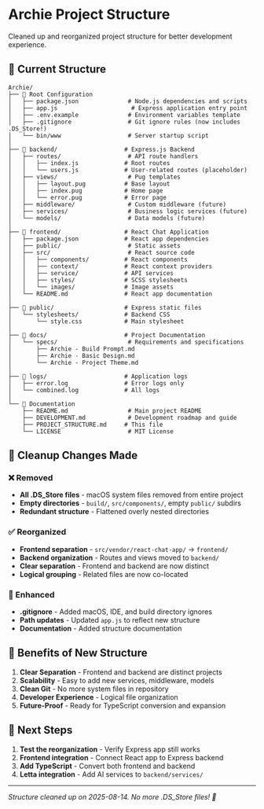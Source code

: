 # Archie Project Structure

Cleaned up and reorganized project structure for better development experience.

## 📁 Current Structure

```
Archie/
├── 📄 Root Configuration
│   ├── package.json              # Node.js dependencies and scripts
│   ├── app.js                     # Express application entry point
│   ├── .env.example              # Environment variables template
│   ├── .gitignore                # Git ignore rules (now includes .DS_Store!)
│   └── bin/www                   # Server startup script
│
├── 📁 backend/                   # Express.js Backend
│   ├── routes/                   # API route handlers
│   │   ├── index.js             # Root routes
│   │   └── users.js             # User-related routes (placeholder)
│   ├── views/                    # Pug templates
│   │   ├── layout.pug           # Base layout
│   │   ├── index.pug            # Home page
│   │   └── error.pug            # Error page
│   ├── middleware/               # Custom middleware (future)
│   ├── services/                 # Business logic services (future)
│   └── models/                   # Data models (future)
│
├── 📁 frontend/                  # React Chat Application
│   ├── package.json             # React app dependencies
│   ├── public/                   # Static assets
│   ├── src/                      # React source code
│   │   ├── components/          # React components
│   │   ├── context/             # React context providers
│   │   ├── service/             # API services
│   │   ├── styles/              # SCSS stylesheets
│   │   └── images/              # Image assets
│   └── README.md                # React app documentation
│
├── 📁 public/                    # Express static files
│   └── stylesheets/             # Backend CSS
│       └── style.css            # Main stylesheet
│
├── 📁 docs/                      # Project Documentation
│   └── specs/                    # Requirements and specifications
│       ├── Archie - Build Prompt.md
│       ├── Archie - Basic Design.md
│       └── Archie - Project Theme.md
│
├── 📁 logs/                      # Application logs
│   ├── error.log                # Error logs only
│   └── combined.log             # All logs
│
└── 📄 Documentation
    ├── README.md                 # Main project README
    ├── DEVELOPMENT.md            # Development roadmap and guide
    ├── PROJECT_STRUCTURE.md     # This file
    └── LICENSE                   # MIT License
```

## 🧹 Cleanup Changes Made

### ❌ Removed
- **All .DS_Store files** - macOS system files removed from entire project
- **Empty directories** - `build/`, `src/components/`, empty `public/` subdirs
- **Redundant structure** - Flattened overly nested directories

### ✅ Reorganized
- **Frontend separation** - `src/vendor/react-chat-app/` → `frontend/`
- **Backend organization** - Routes and views moved to `backend/`
- **Clear separation** - Frontend and backend are now distinct
- **Logical grouping** - Related files are now co-located

### 🔧 Enhanced
- **.gitignore** - Added macOS, IDE, and build directory ignores
- **Path updates** - Updated `app.js` to reflect new structure
- **Documentation** - Added structure documentation

## 🎯 Benefits of New Structure

1. **Clear Separation** - Frontend and backend are distinct projects
2. **Scalability** - Easy to add new services, middleware, models
3. **Clean Git** - No more system files in repository
4. **Developer Experience** - Logical file organization
5. **Future-Proof** - Ready for TypeScript conversion and expansion

## 🚀 Next Steps

1. **Test the reorganization** - Verify Express app still works
2. **Frontend integration** - Connect React app to Express backend
3. **Add TypeScript** - Convert both frontend and backend
4. **Letta integration** - Add AI services to `backend/services/`

---

*Structure cleaned up on 2025-08-14. No more .DS_Store files! 🎉*
